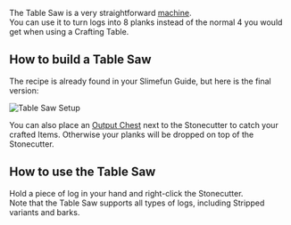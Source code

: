 The Table Saw is a very straightforward [machine](https://github.com/Slimefun/Slimefun4/wiki/Basic-Machines).<br>
You can use it to turn logs into 8 planks instead of the normal 4 you would get when using a Crafting Table.

## How to build a Table Saw

The recipe is already found in your Slimefun Guide, but here is the final version:

<img src="/slimefun-images/multiblock-table-saw.png" alt="Table Saw Setup">

You can also place an [Output Chest](https://github.com/Slimefun/Slimefun4/wiki/Output-Chest) next to the Stonecutter to catch your crafted Items.
Otherwise your planks will be dropped on top of the Stonecutter.

## How to use the Table Saw

Hold a piece of log in your hand and right-click the Stonecutter.<br>
Note that the Table Saw supports all types of logs, including Stripped variants and barks.
